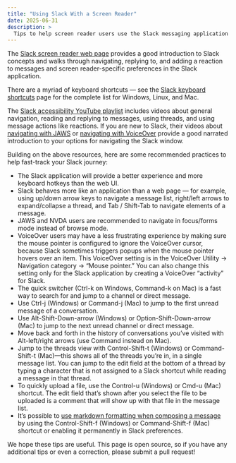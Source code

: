 ```yaml
---
title: "Using Slack With a Screen Reader"
date: 2025-06-31
description: >
  Tips to help screen reader users use the Slack messaging application
---
```


The [Slack screen reader web page](https://slack.com/intl/en-in/help/articles/360000411963-Use-Slack-with-a-screen-reader) provides a good introduction to Slack concepts and walks through navigating, replying to, and adding a reaction to messages and screen reader-specific preferences in the Slack application.

There are a myriad of keyboard shortcuts — see the [Slack keyboard shortcuts](https://slack.com/help/articles/201374536-Slack-keyboard-shortcuts) page for the complete list for Windows, Linux, and Mac.

The [Slack accessibility YouTube playlist](https://www.youtube.com/playlist?list=PLWlXaxtQ7fUbLVoC2vLrELjD9VXb-YA_0) includes videos about general navigation, reading and replying to messages, using threads, and using message actions like reactions. If you are new to Slack, their videos about [navigating with JAWS](https://www.youtube.com/watch?v=v8O8xrl6oas&list=PLWlXaxtQ7fUbLVoC2vLrELjD9VXb-YA_0&index=3) or [navigating with VoiceOver](https://www.youtube.com/watch?v=haPAbkLLDME&list=PLWlXaxtQ7fUbLVoC2vLrELjD9VXb-YA_0&index=4) provide a good narrated introduction to your options for navigating the Slack window.

Building on the above resources, here are some recommended practices to help fast-track your Slack journey:

* The Slack application will provide a better experience and more keyboard hotkeys than the web UI.  
* Slack behaves more like an application than a web page — for example, using up/down arrow keys to navigate a message list, right/left arrows to expand/collapse a thread, and Tab / Shift-Tab to navigate elements of a message.  
* JAWS and NVDA users are recommended to navigate in focus/forms mode instead of browse mode.  
* VoiceOver users may have a less frustrating experience by making sure the mouse pointer is configured to ignore the VoiceOver cursor, because Slack sometimes triggers popups when the mouse pointer hovers over an item. This VoiceOver setting is in the VoiceOver Utility \-\> Navigation category \-\> “Mouse pointer.” You can also change this setting only for the Slack application by creating a VoiceOver “activity” for Slack.  
* The quick switcher (Ctrl-k on Windows, Command-k on Mac) is a fast way to search for and jump to a channel or direct message.  
* Use Ctrl-j (Windows) or Command-j (Mac) to jump to the first unread message of a conversation.  
* Use Alt-Shift-Down-arrow (Windows) or Option-Shift-Down-arrow (Mac) to jump to the next unread channel or direct message.  
* Move back and forth in the history of conversations you’ve visited with Alt-left/right arrows (use Command instead on Mac).  
* Jump to the threads view with Control-Shift-t (Windows) or Command-Shift-t (Mac)—this shows all of the threads you’re in, in a single message list. You can jump to the edit field at the bottom of a thread by typing a character that is not assigned to a Slack shortcut while reading a message in that thread.  
* To quickly upload a file, use the Control-u (Windows) or Cmd-u (Mac) shortcut. The edit field that’s shown after you select the file to be uploaded is a comment that will show up with that file in the message list.  
* It’s possible to [use markdown formatting when composing a message](https://slack.com/help/articles/202288908-Format-your-messages) by using the Control-Shift-f (Windows) or Command-Shift-f (Mac) shortcut or enabling it permanently in Slack preferences.

We hope these tips are useful. This page is open source, so if you have any additional tips or even a correction, please submit a pull request\!   
